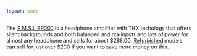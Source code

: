 ```yaml
---
layout: post
---
```


The [S.M.S.L SP200](https://amzn.to/31rMpZF) is a headphone amplifier with THX techology that offers silent backgrounds and both balanced and rca inputs and lots of power for almost any headphone and sells for about $289.00. [Refurbished](https://amzn.to/31rMpZF) models can sell for just over $200 if you want to save more money on this.


